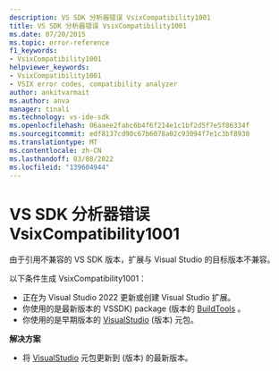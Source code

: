 ```yaml
---
description: VS SDK 分析器错误 VsixCompatibility1001
title: VS SDK 分析器错误 VsixCompatibility1001
ms.date: 07/20/2015
ms.topic: error-reference
f1_keywords:
- VsixCompatibility1001
helpviewer_keywords:
- VsixCompatibility1001
- VSIX error codes, compatibility analyzer
author: ankitvarmait
ms.author: anva
manager: tinali
ms.technology: vs-ide-sdk
ms.openlocfilehash: 06aaee2fabc6b4f6f214e1c1bf2d5f7e5f86334f
ms.sourcegitcommit: edf8137cd90c67b6078a02c93094f7e1c3bf8930
ms.translationtype: MT
ms.contentlocale: zh-CN
ms.lasthandoff: 03/08/2022
ms.locfileid: "139604944"
---
```

# <a name="vs-sdk-analyzer-error-vsixcompatibility1001"></a>VS SDK 分析器错误 VsixCompatibility1001

由于引用不兼容的 VS SDK 版本，扩展与 Visual Studio 的目标版本不兼容。 

以下条件生成 VsixCompatibility1001：

- 正在为 Visual Studio 2022 更新或创建 Visual Studio 扩展。
- 你使用的是最新版本的 VSSDK) package (版本的 [BuildTools](https://www.nuget.org/packages/Microsoft.VSSDK.BuildTools/) 。
- 你使用的是早期版本的 [VisualStudio](https://www.nuget.org/packages/Microsoft.VisualStudio.Sdk/) (版本) 元包。

**解决方案**
- 将 [VisualStudio](https://www.nuget.org/packages/Microsoft.VisualStudio.Sdk/) 元包更新到 (版本) 的最新版本。